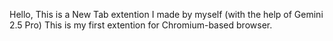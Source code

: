 Hello,
This is a New Tab extention I made by myself (with the help of Gemini 2.5 Pro)
This is my first extention for Chromium-based browser.

